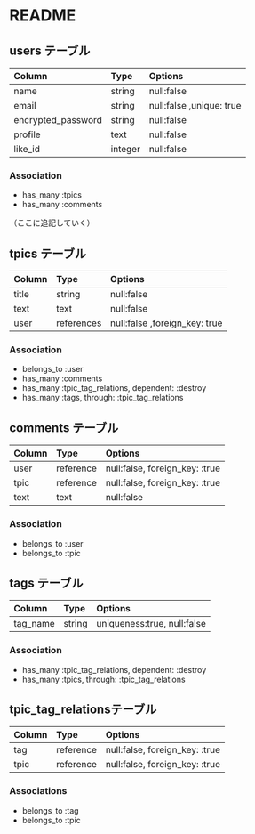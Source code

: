 # README


## users テーブル
|Column             |Type    |Options                  |
|:------------------|:-------|:------------------------|
|name               |string  |null:false               |
|email              |string  |null:false ,unique: true |
|encrypted_password |string  |null:false               |
|profile            |text    |null:false               |
|like_id            |integer |null:false               |

### Association
- has_many :tpics
- has_many :comments

（ここに追記していく）
## tpics テーブル
|Column         |Type       |Options                      |
|:--------------|:----------|:----------------------------|
|title          |string     |null:false                   |
|text           |text       |null:false                   |
|user           |references |null:false ,foreign_key: true|

### Association
- belongs_to :user
- has_many :comments
- has_many :tpic_tag_relations, dependent: :destroy
- has_many :tags, through: :tpic_tag_relations
 
## comments テーブル
|Column    |Type       |Options                       |
|:---------|:----------|:-----------------------------|
|user      |reference  |null:false, foreign_key: :true|
|tpic      |reference  |null:false, foreign_key: :true|
|text      |text       |null:false                    |

### Association
- belongs_to :user
- belongs_to :tpic

## tags テーブル
|Column   |Type   |Options                    |
|:--------|:------|:--------------------------|
|tag_name |string |uniqueness:true, null:false|

### Association
- has_many :tpic_tag_relations, dependent: :destroy
- has_many :tpics, through: :tpic_tag_relations

## tpic_tag_relationsテーブル
|Column   |Type       |Options                       |
|:--------|:----------|:-----------------------------|
|tag      |reference  |null:false, foreign_key: :true|
|tpic     |reference  |null:false, foreign_key: :true|

### Associations
- belongs_to :tag
- belongs_to :tpic